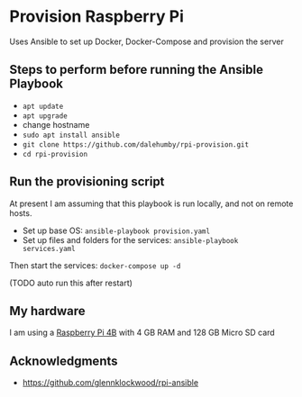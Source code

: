 # Provision Raspberry Pi
Uses Ansible to set up Docker, Docker-Compose and provision the server

## Steps to perform before running the Ansible Playbook
- `apt update`
- `apt upgrade`
- change hostname
- `sudo apt install ansible`
- `git clone https://github.com/dalehumby/rpi-provision.git`
- `cd rpi-provision`

## Run the provisioning script
At present I am assuming that this playbook is run locally, and not on remote hosts.
- Set up base OS: `ansible-playbook provision.yaml`
- Set up files and folders for the services: `ansible-playbook services.yaml`

Then start the services:
`docker-compose up -d`

(TODO auto run this after restart)

## My hardware
I am using a [Raspberry Pi 4B](https://www.raspberrypi.org/products/raspberry-pi-4-model-b/) with 4 GB RAM and 128 GB Micro SD card

## Acknowledgments
- https://github.com/glennklockwood/rpi-ansible
